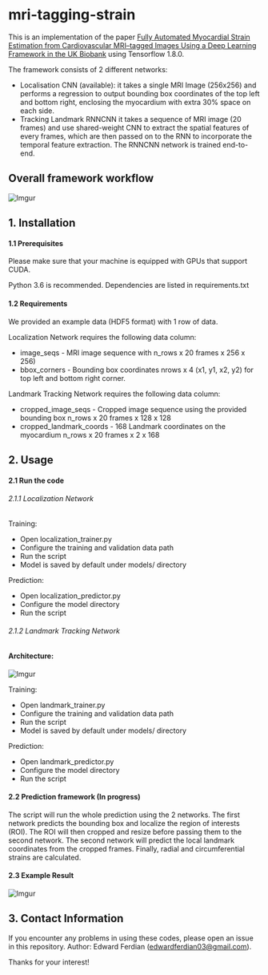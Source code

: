 # mri-tagging-strain

This is an implementation of the paper [Fully Automated Myocardial Strain Estimation from Cardiovascular MRI–tagged Images Using a Deep Learning Framework in the UK Biobank](https://pubs.rsna.org/doi/10.1148/ryct.2020190032) using Tensorflow 1.8.0. 

The framework consists of 2 different networks:
- Localisation CNN (available): it takes a single MRI Image (256x256) and performs a regression to output bounding box coordinates of the top left and bottom right, enclosing the myocardium with extra 30% space on each side.
- Tracking Landmark RNNCNN it takes a sequence of MRI image (20 frames) and use shared-weight CNN to extract the spatial features of every frames, which are then passed on to the RNN to incorporate the temporal feature extraction. The RNNCNN network is trained end-to-end.

 
## Overall framework workflow
![Imgur](https://i.imgur.com/HNS3uRB.png)


## 1. Installation
#### 1.1 Prerequisites
Please make sure that your machine is equipped with GPUs that support CUDA.

Python 3.6 is recommended. Dependencies are listed in requirements.txt

#### 1.2 Requirements
We provided an example data (HDF5 format) with 1 row of data.

Localization Network requires the following data column: 
- image_seqs - MRI image sequence with n_rows x 20 frames x 256 x 256)
- bbox_corners -  Bounding box coordinates nrows x 4 (x1, y1, x2, y2) for top left and bottom right corner.

Landmark Tracking Network requires the following data column:
- cropped_image_seqs - Cropped image sequence using the provided bounding box n_rows x 20 frames x 128 x 128
- cropped_landmark_coords - 168 Landmark coordinates on the myocardium n_rows x 20 frames x 2 x 168

## 2. Usage

#### 2.1 Run the code

###### 2.1.1 Localization Network
Training:
- Open localization_trainer.py
- Configure the training and validation data path
- Run the script
- Model is saved by default under models/ directory

Prediction:
- Open localization_predictor.py
- Configure the model directory
- Run the script

###### 2.1.2 Landmark Tracking Network

#### Architecture:
![Imgur](https://i.imgur.com/15QjrWI.png)

Training:
- Open landmark_trainer.py
- Configure the training and validation data path
- Run the script
- Model is saved by default under models/ directory

Prediction:
- Open landmark_predictor.py
- Configure the model directory
- Run the script

#### 2.2 Prediction framework (In progress)

The script will run the whole prediction using the 2 networks. The first network predicts the bounding box and localize the region of interests (ROI).
The ROI will then cropped and resize before passing them to the second network. The second network will predict the local landmark coordinates from the cropped frames.
Finally, radial and circumferential strains are calculated.

#### 2.3 Example Result

![Imgur](https://i.imgur.com/gyenhs4.gif)

## 3. Contact Information

If you encounter any problems in using these codes, please open an issue in this repository.
Author: Edward Ferdian (edwardferdian03@gmail.com).

Thanks for your interest!
